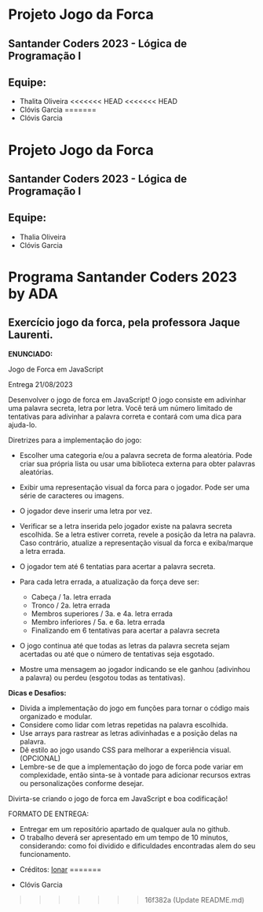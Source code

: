 # Projeto Jogo da Forca
## Santander Coders 2023 - Lógica de Programação I
## Equipe:
- Thalita Oliveira
<<<<<<< HEAD
<<<<<<< HEAD
- Clóvis Garcia
=======
- Clóvis Garcia

# Projeto Jogo da Forca
## Santander Coders 2023 - Lógica de Programação I
## Equipe:
- Thalia Oliveira
- Clóvis Garcia 

# Programa Santander Coders 2023 by ADA

## Exercício jogo da forca, pela professora Jaque Laurenti.

**ENUNCIADO:** 

Jogo de Forca em JavaScript

Entrega  21/08/2023

Desenvolver o jogo de forca em JavaScript! 
O jogo consiste em adivinhar uma palavra secreta, letra por letra. Você terá um número limitado de tentativas para adivinhar a palavra correta e contará com uma dica para ajuda-lo.

Diretrizes para a implementação do jogo:

- Escolher uma categoria e/ou a palavra secreta de forma aleatória. Pode criar sua própria lista ou usar uma biblioteca externa para obter palavras aleatórias.

- Exibir uma representação visual da forca para o jogador. Pode ser uma série de caracteres ou imagens.

- O jogador deve inserir uma letra por vez.

- Verificar se a letra inserida pelo jogador existe na palavra secreta escolhida. Se a letra estiver correta, revele a posição da letra na palavra. Caso contrário, atualize a representação visual da forca e exiba/marque a letra errada.

- O jogador tem até 6 tentatias para acertar a palavra secreta.

- Para cada letra errada, a atualização da força deve ser:
    - Cabeça / 1a. letra errada
    - Tronco / 2a. letra errada
    - Membros superiores / 3a. e 4a. letra errada
    - Membro inferiores / 5a. e 6a. letra errada
    - Finalizando em 6 tentativas para acertar a palavra secreta

- O jogo continua até que todas as letras da palavra secreta sejam acertadas ou até que o número de tentativas seja esgotado.

- Mostre uma mensagem ao jogador indicando se ele ganhou (adivinhou a palavra) ou perdeu (esgotou todas as tentativas).

**Dicas e Desafios:**

- Divida a implementação do jogo em funções para tornar o código mais organizado e modular.
- Considere como lidar com letras repetidas na palavra escolhida.
- Use arrays para rastrear as letras adivinhadas e a posição delas na palavra.
- Dê estilo ao jogo usando CSS para melhorar a experiência visual. (OPCIONAL)
- Lembre-se de que a implementação do jogo de forca pode variar em complexidade, então sinta-se à vontade para adicionar recursos extras ou personalizações conforme desejar.

Divirta-se criando o jogo de forca em JavaScript e boa codificação!

FORMATO DE ENTREGA:
- Entregar em um repositório apartado de qualquer aula no github.
- O trabalho deverá ser apresentado em um tempo de 10 minutos, considerando: como foi dividido e dificuldades encontradas alem do seu funcionamento.

* Créditos: [Ionar](https://github.com/ionar)
=======
- Clóvis Garcia
>>>>>>> 16f382a (Update README.md)
